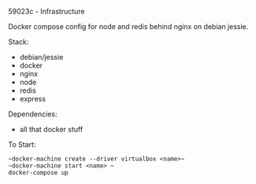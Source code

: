 59023c - Infrastructure

Docker compose config for node and redis behind nginx on debian jessie.

Stack:
* debian/jessie
* docker
* nginx
* node
* redis
* express


Dependencies:

* all that docker stuff  

To Start:

```
~docker-machine create --driver virtualbox <name>~
~docker-machine start <name> ~
docker-compose up
```

